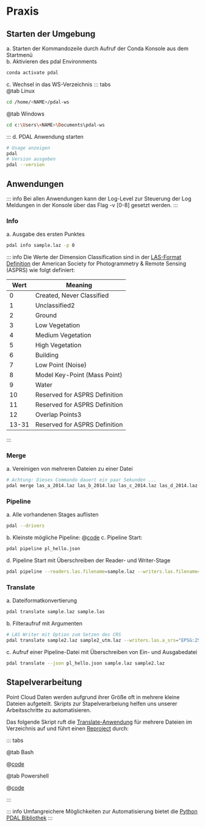 # Praxis

## Starten der Umgebung

a. Starten der Kommandozeile durch Aufruf der Conda Konsole aus dem Startmenü  
b. Aktivieren des pdal Environments

```bash
conda activate pdal
```

c. Wechsel in das WS-Verzeichnis
::: tabs  
 @tab Linux

```bash
cd /home/<NAME>/pdal-ws
```

@tab Windows

```bash
cd c:\Users\<NAME>\Documents\pdal-ws
```

:::
d. PDAL Anwendung starten

```bash
# Usage anzeigen
pdal
# Version ausgeben
pdal --version
```

## Anwendungen

::: info
Bei allen Anwendungen kann der Log-Level zur Steuerung der Log Meldungen in der Konsole über das Flag -v [0-8] gesetzt werden.
:::

### Info

a. Ausgabe des ersten Punktes

```bash
pdal info sample.laz -p 0
```

::: info
Die Werte der Dimension Classification sind in der [LAS-Format Definition](https://www.asprs.org/wp-content/uploads/2019/07/LAS_1_4_r15.pdf) der American Society for Photogrammetry & Remote Sensing (ASPRS) wie folgt definiert:

| Wert  | Meaning                       |
| ----- | ----------------------------- |
| 0     | Created, Never Classified     |
| 1     | Unclassified2                 |
| 2     | Ground                        |
| 3     | Low Vegetation                |
| 4     | Medium Vegetation             |
| 5     | High Vegetation               |
| 6     | Building                      |
| 7     | Low Point (Noise)             |
| 8     | Model Key-Point (Mass Point)  |
| 9     | Water                         |
| 10    | Reserved for ASPRS Definition |
| 11    | Reserved for ASPRS Definition |
| 12    | Overlap Points3               |
| 13-31 | Reserved for ASPRS Definition |

:::

### Merge

a. Vereinigen von mehreren Dateien zu einer Datei

```bash
# Achtung: Dieses Commando dauert ein paar Sekunden ...
pdal merge las_a_2014.laz las_b_2014.laz las_c_2014.laz las_d_2014.laz merge2014.laz
```

### Pipeline

a. Alle vorhandenen Stages auflisten

```bash
pdal --drivers
```

b. Kleinste mögliche Pipeline:
@[code](./pl_hello.json)
c. Pipeline Start:

```bash
pdal pipeline pl_hello.json
```

d. Pipeline Start mit Überschreiben der Reader- und Writer-Stage

```bash
pdal pipeline --readers.las.filename=sample.laz --writers.las.filename=sample2.laz pl_hello.json
```

### Translate

a. Dateiformatkonvertierung

```bash
pdal translate sample.laz sample.las
```

b. Filteraufruf mit Argumenten

```bash
# LAS Writer mit Option zum Setzen des CRS
pdal translate sample2.laz sample2_utm.laz --writers.las.a_srs="EPSG:25832"
```

c. Aufruf einer Pipeline-Datei mit Überschreiben von Ein- und Ausgabedatei

```bash
pdal translate --json pl_hello.json sample.laz sample2.laz
```

## Stapelverarbeitung

Point Cloud Daten werden aufgrund ihrer Größe oft in mehrere kleine Dateien aufgeteilt. Skripts zur Stapelverarbeiung helfen uns unserer Arbeitsschritte zu automatisieren.

Das folgende Skript ruft die [Translate-Anwendung](#translate) für mehrere Dateien im Verzeichnis auf und führt einen [Reproject](https://pdal.io/en/latest/stages/filters.reprojection.html) durch:

::: tabs

@tab Bash

@[code](./reproject.bash)

@tab Powershell

@[code](./reproject.ps1)

:::

::: info
Umfangreichere Möglichkeiten zur Automatisierung bietet die [Python PDAL Bibliothek](https://pypi.org/project/pdal/)
:::
